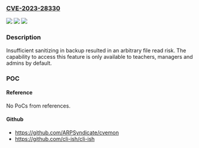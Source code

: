 ### [CVE-2023-28330](https://cve.mitre.org/cgi-bin/cvename.cgi?name=CVE-2023-28330)
![](https://img.shields.io/static/v1?label=Product&message=moodle&color=blue)
![](https://img.shields.io/static/v1?label=Version&message=n%2Fa&color=blue)
![](https://img.shields.io/static/v1?label=Vulnerability&message=CWE-20&color=brighgreen)

### Description

Insufficient sanitizing in backup resulted in an arbitrary file read risk. The capability to access this feature is only available to teachers, managers and admins by default.

### POC

#### Reference
No PoCs from references.

#### Github
- https://github.com/ARPSyndicate/cvemon
- https://github.com/cli-ish/cli-ish

